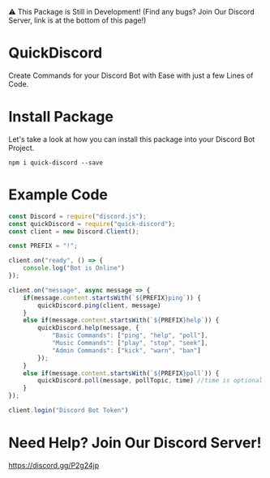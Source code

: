 ⚠ This Package is Still in Development! (Find any bugs? Join Our Discord Server, link is at the bottom of this page!)

# QuickDiscord

Create Commands for your Discord Bot with Ease with just a few Lines of Code.

# Install Package

Let's take a look at how you can install this package into your Discord Bot Project.

`npm i quick-discord --save`

# Example Code

```js
const Discord = require("discord.js");
const quickDiscord = require("quick-discord");
const client = new Discord.Client();

const PREFIX = "!";

client.on("ready", () => {
    console.log("Bot is Online")
});

client.on("message", async message => {
    if(message.content.startsWith(`${PREFIX}ping`)) {
        quickDiscord.ping(client, message)
    }
    else if(message.content.startsWith(`${PREFIX}help`)) {
        quickDiscord.help(message, {
            "Basic Commands": ["ping", "help", "poll"],
            "Music Commands": ["play", "stop", "seek"],
            "Admin Commands": ["kick", "warn", "ban"]
        });
    }
    else if(message.content.startsWith(`${PREFIX}poll`)) {
        quickDiscord.poll(message, pollTopic, time) //time is optional
    }
});

client.login("Discord Bot Token")
```

# Need Help? Join Our Discord Server!

https://discord.gg/P2g24jp